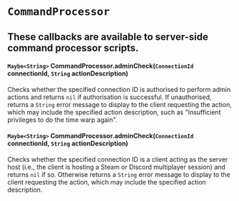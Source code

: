 # `CommandProcessor`

These callbacks are available to server-side command processor scripts.
---

#### `Maybe<String>` CommandProcessor.adminCheck(`ConnectionId` connectionId, `String` actionDescription)

Checks whether the specified connection ID is authorised to perform admin actions and returns `nil` if authorisation is successful. If unauthorised, returns a `String` error message to display to the client requesting the action, which may include the specified action description, such as "Insufficient privileges to do the time warp again".

#### `Maybe<String>` CommandProcessor.adminCheck(`ConnectionId` connectionId, `String` actionDescription)

Checks whether the specified connection ID is a client acting as the server host (i.e., the client is hosting a Steam or Discord multiplayer session) and returns `nil` if so. Otherwise returns a `String` error message to display to the client requesting the action, which may include the specified action description.